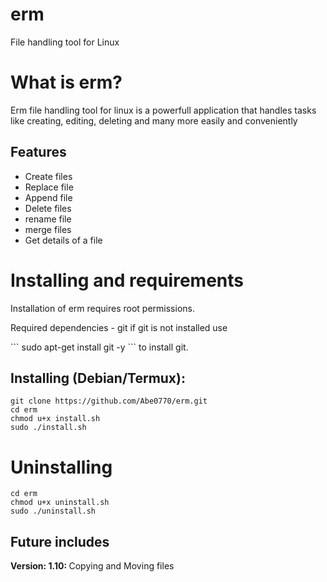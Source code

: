 # erm
File handling tool for Linux

# What is erm?
<p>Erm file handling tool for linux is a powerfull application that handles tasks like creating, editing, deleting and many more easily and conveniently </p>

## Features
<p>
  <ul>
    <li>Create files</li>
    <li>Replace file</li>
    <li>Append file</li>
    <li>Delete files</li>
    <li>rename file</li>
    <li>merge files</li>
    <li>Get details of a file</li>
  </ul>
</p>

# Installing and requirements
<p>Installation of erm requires root permissions.</p>
<p>Required dependencies - git 
if git is not installed use <br></p>
```
sudo apt-get install git -y
```
to install git.

## Installing (Debian/Termux):
```
git clone https://github.com/Abe0770/erm.git
cd erm
chmod u+x install.sh
sudo ./install.sh
```

# Uninstalling
```
cd erm
chmod u+x uninstall.sh
sudo ./uninstall.sh
```

## Future includes
<p><b>Version: 1.10: </b>Copying and Moving files</p>
